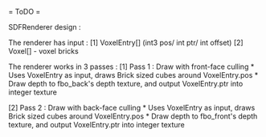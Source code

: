 = ToDO =

SDFRenderer design :

The renderer has input :
[1] VoxelEntry[] (int3 pos/ int ptr/ int offset)
[2] Voxel[] - voxel bricks

The renderer works in 3 passes :
[1]  Pass 1 : Draw with front-face culling
	* Uses VoxelEntry as input, draws Brick sized cubes around VoxelEntry.pos
	* Draw depth to fbo_back's depth texture, and output VoxelEntry.ptr into integer texture

[2] Pass 2 : Draw with back-face culling
	* Uses VoxelEntry as input, draws Brick sized cubes around VoxelEntry.pos
	* Draw depth to fbo_front's depth texture, and output VoxelEntry.ptr into integer texture
